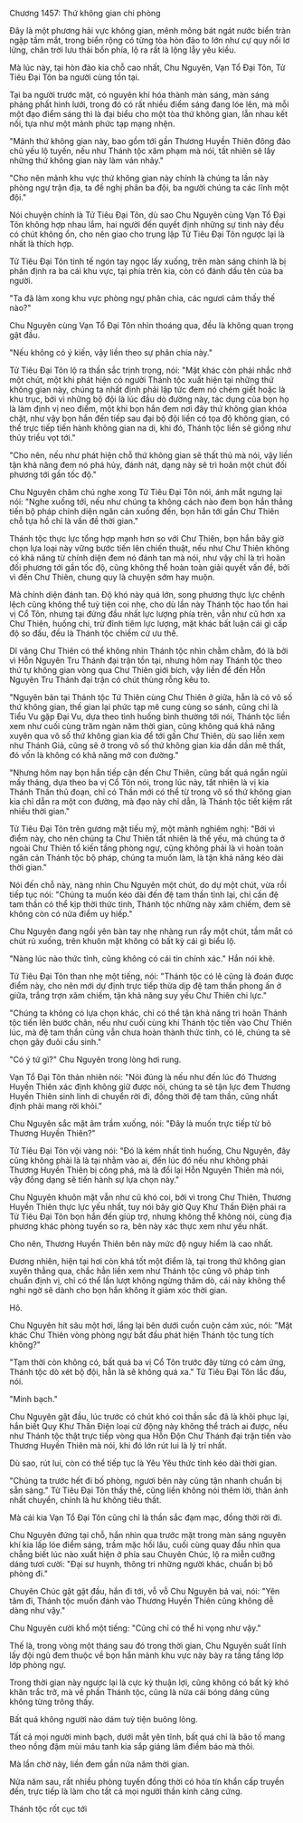 




Chương 1457: Thứ không gian chi phòng


Đây là một phương hải vực không gian, mênh mông bát ngát nước biển tràn ngập tầm mắt, trong biển rộng có từng tòa hòn đảo to lớn như cự quy nổi lơ lửng, chân trời lưu thải bốn phía, lộ ra rất là lộng lẫy yêu kiều.

Mà lúc này, tại hòn đảo kia chỗ cao nhất, Chu Nguyên, Vạn Tổ Đại Tôn, Tử Tiêu Đại Tôn ba người cùng tồn tại.

Tại ba người trước mặt, có nguyên khí hóa thành màn sáng, màn sáng phảng phất hình lưới, trong đó có rất nhiều điểm sáng đang lóe lên, mà mỗi một đạo điểm sáng thì là đại biểu cho một tòa thứ không gian, lẫn nhau kết nối, tựa như một mảnh phức tạp mạng nhện.

"Mảnh thứ không gian này, bao gồm tới gần Thương Huyền Thiên đông đảo chủ yếu lộ tuyến, nếu như Thánh tộc xâm phạm mà nói, tất nhiên sẽ lấy những thứ không gian này làm ván nhảy."

"Cho nên mảnh khu vực thứ không gian này chính là chúng ta lần này phòng ngự trận địa, ta đề nghị phân ba đội, ba người chúng ta các lĩnh một đội."

Nói chuyện chính là Tử Tiêu Đại Tôn, dù sao Chu Nguyên cùng Vạn Tổ Đại Tôn không hợp nhau lắm, hai người đến quyết định những sự tình này đều có chút không ổn, cho nên giao cho trung lập Tử Tiêu Đại Tôn ngược lại là nhất là thích hợp.

Tử Tiêu Đại Tôn tinh tế ngón tay ngọc lấy xuống, trên màn sáng chính là bị phân định ra ba cái khu vực, tại phía trên kia, còn có đánh dấu tên của ba người.

"Ta đã làm xong khu vực phòng ngự phân chia, các ngươi cảm thấy thế nào?"

Chu Nguyên cùng Vạn Tổ Đại Tôn nhìn thoáng qua, đều là không quan trọng gật đầu.

"Nếu không có ý kiến, vậy liền theo sự phân chia này."

Tử Tiêu Đại Tôn lộ ra thần sắc trịnh trọng, nói: "Mặt khác còn phải nhắc nhở một chút, một khi phát hiện có người Thánh tộc xuất hiện tại những thứ không gian này, chúng ta nhất định phải lập tức đem nó chém giết hoặc là khu trục, bởi vì những bộ đội là lúc đầu dò đường này, tác dụng của bọn họ là làm định vị neo điểm, một khi bọn hắn đem nơi đây thứ không gian khóa chặt, như vậy bọn hắn đến tiếp sau đại bộ đội liền có tọa độ không gian, có thể trực tiếp tiến hành không gian na di, khi đó, Thánh tộc liền sẽ giống như thủy triều vọt tới."

"Cho nên, nếu như phát hiện chỗ thứ không gian sẽ thất thủ mà nói, vậy liền tận khả năng đem nó phá hủy, đánh nát, dạng này sẽ trì hoãn một chút đối phương tới gần tốc độ."

Chu Nguyên chăm chú nghe xong Tử Tiêu Đại Tôn nói, ánh mắt ngưng lại nói: "Nghe xuống tới, nếu như chúng ta không cách nào đem bọn hắn thẳng tiến bộ pháp chính diện ngăn cản xuống đến, bọn hắn tới gần Chư Thiên chỗ tựa hồ chỉ là vấn đề thời gian."

Thánh tộc thực lực tổng hợp mạnh hơn so với Chư Thiên, bọn hắn bây giờ chọn lựa loại này vững bước tiến lên chiến thuật, nếu như Chư Thiên không có khả năng từ chính diện đem nó đánh tan mà nói, như vậy chỉ là trì hoãn đối phương tới gần tốc độ, cũng không thể hoàn toàn giải quyết vấn đề, bởi vì đến Chư Thiên, chung quy là chuyện sớm hay muộn.

Mà chính diện đánh tan. Độ khó này quá lớn, song phương thực lực chênh lệch cũng không thể tuỳ tiện coi nhẹ, cho dù lần này Thánh tộc hao tổn hai vị Cổ Tôn, nhưng tại đứng đầu nhất lực lượng phía trên, vẫn như cũ hơn xa Chư Thiên, huống chi, trừ đỉnh tiêm lực lượng, mặt khác bất luận cái gì cấp độ so đấu, đều là Thánh tộc chiếm cứ ưu thế.

Dĩ vãng Chư Thiên có thể không nhìn Thánh tộc nhìn chằm chằm, đó là bởi vì Hỗn Nguyên Tru Thánh đại trận tồn tại, nhưng hôm nay Thánh tộc theo thứ tự không gian vòng qua Chư Thiên giới bích, vậy liền để đến Hỗn Nguyên Tru Thánh đại trận có chút thùng rỗng kêu to.

"Nguyên bản tại Thánh tộc Tứ Thiên cùng Chư Thiên ở giữa, hẳn là có vô số thứ không gian, thế gian lại phức tạp mê cung cùng so sánh, cũng chỉ là Tiểu Vu gặp Đại Vu, dựa theo tình huống bình thường tới nói, Thánh tộc liền xem như cuối cùng trăm ngàn năm thời gian, cũng không quá khả năng xuyên qua vô số thứ không gian kia để tới gần Chư Thiên, dù sao liền xem như Thánh Giả, cũng sẽ ở trong vô số thứ không gian kia dần dần mê thất, đó vốn là không có khả năng mở con đường."

"Nhưng hôm nay bọn hắn tiếp cận đến Chư Thiên, cũng bất quá ngắn ngủi mấy tháng, dựa theo ba vị Cổ Tôn nói, trong lúc này, tất nhiên là vị kia Thánh Thần thủ đoạn, chỉ có Thần mới có thể từ trong vô số thứ không gian kia chỉ dẫn ra một con đường, mà đạo này chỉ dẫn, là Thánh tộc tiết kiệm rất nhiều thời gian."

Tử Tiêu Đại Tôn trên gương mặt tiếu mỹ, một mảnh nghiêm nghị: "Bởi vì điểm này, cho nên chúng ta Chư Thiên tất nhiên là thế yếu, mà chúng ta ở ngoài Chư Thiên tổ kiến tầng phòng ngự, cũng không phải là vì hoàn toàn ngăn cản Thánh tộc bộ pháp, chúng ta muốn làm, là tận khả năng kéo dài thời gian."

Nói đến chỗ này, nàng nhìn Chu Nguyên một chút, do dự một chút, vừa rồi tiếp tục nói: "Chúng ta muốn kéo dài đến đệ tam thần tỉnh lại, chỉ cần đệ tam thần có thể kịp thời thức tỉnh, Thánh tộc những này xâm chiếm, đem sẽ không còn có nửa điểm uy hiếp."

Chu Nguyên đang ngồi yên bàn tay nhẹ nhàng run rẩy một chút, tầm mắt có chút rủ xuống, trên khuôn mặt không có bất kỳ cái gì biểu lộ.

"Nàng lúc nào thức tỉnh, cũng không có cái tin chính xác." Hắn nói khẽ.

Tử Tiêu Đại Tôn than nhẹ một tiếng, nói: "Thánh tộc có lẽ cũng là đoán được điểm này, cho nên mới dự định trực tiếp thừa dịp đệ tam thần phong ấn ở giữa, trắng trợn xâm chiếm, tận khả năng suy yếu Chư Thiên chi lực."

"Chúng ta không có lựa chọn khác, chỉ có thể tận khả năng trì hoãn Thánh tộc tiến lên bước chân, nếu như cuối cùng khi Thánh tộc tiến vào Chư Thiên lúc, mà đệ tam thần cũng vẫn chưa hoàn thành thức tỉnh, có lẽ, chúng ta sẽ chọn gãy đuôi cầu sinh."

"Có ý tứ gì?" Chu Nguyên trong lòng hơi rung.

Vạn Tổ Đại Tôn thản nhiên nói: "Nói đúng là nếu như đến lúc đó Thương Huyền Thiên xác định không giữ được nói, chúng ta sẽ tận lực đem Thương Huyền Thiên sinh linh di chuyển rời đi, đồng thời đệ tam thần, cũng nhất định phải mang rời khỏi."

Chu Nguyên sắc mặt âm trầm xuống, nói: "Đây là muốn trực tiếp từ bỏ Thương Huyền Thiên?"

Tử Tiêu Đại Tôn vội vàng nói: "Đó là kém nhất tình huống, Chu Nguyên, đây cũng không phải là là tại nhằm vào ai, đến lúc đó nếu như không phải Thương Huyền Thiên bị công phá, mà là đổi lại Hỗn Nguyên Thiên mà nói, vậy đồng dạng sẽ tiến hành sự lựa chọn này."

Chu Nguyên khuôn mặt vẫn như cũ khó coi, bởi vì trong Chư Thiên, Thương Huyền Thiên thực lực yếu nhất, tuy nói bây giờ Quy Khư Thần Điện phái ra Tử Tiêu Đại Tôn bọn hắn đến giúp trợ, nhưng không thể không nói, cùng địa phương khác phòng tuyến so ra, bên này xác thực xem như yếu nhất.

Cho nên, Thương Huyền Thiên bên này mức độ nguy hiểm là cao nhất.

Đương nhiên, hiện tại hơi còn khá tốt một điểm là, tại trong thứ không gian xuyên thẳng qua, chắc hẳn liền xem như Thánh tộc cũng vô pháp tinh chuẩn định vị, chỉ có thể lần lượt không ngừng thăm dò, cái này không thể nghi ngờ sẽ dành cho bọn hắn không ít giảm xóc thời gian.

Hô.

Chu Nguyên hít sâu một hơi, lắng lại bên dưới cuồn cuộn cảm xúc, nói: "Mặt khác Chư Thiên vòng phòng ngự bắt đầu phát hiện Thánh tộc tung tích không?"

"Tạm thời còn không có, bất quá ba vị Cổ Tôn trước đây từng có cảm ứng, Thánh tộc dò xét bộ đội, hẳn là sẽ không quá xa." Tử Tiêu Đại Tôn lắc đầu, nói.

"Minh bạch."

Chu Nguyên gật đầu, lúc trước có chút khó coi thần sắc đã là khôi phục lại, hắn biết Quy Khư Thần Điện loại cử động này không thể trách ai được, nếu như Thánh tộc thật trực tiếp vòng qua Hỗn Độn Chư Thánh đại trận tiến vào Thương Huyền Thiên mà nói, khi đó lớn rút lui là lý trí nhất.

Dù sao, rút lui, còn có thể tiếp tục là Yêu Yêu thức tỉnh kéo dài thời gian.

"Chúng ta trước hết đi bố phòng, ngươi bên này cũng tận nhanh chuẩn bị sẵn sàng." Tử Tiêu Đại Tôn thấy thế, cũng liền không nói thêm lời, thân ảnh nhất chuyển, chính là hư không tiêu thất.

Mà cái kia Vạn Tổ Đại Tôn cũng chỉ là thần sắc đạm mạc, đồng thời rời đi.

Chu Nguyên đứng tại chỗ, hắn nhìn qua trước mặt trong màn sáng nguyên khí kia lấp lóe điểm sáng, trầm mặc hồi lâu, cuối cùng quay đầu nhìn qua chẳng biết lúc nào xuất hiện ở phía sau Chuyên Chúc, lộ ra miễn cưỡng dáng tươi cười: "Đại sư huynh, thông tri những người khác, chuẩn bị bố phòng đi."

Chuyên Chúc gật gật đầu, hắn đi tới, vỗ vỗ Chu Nguyên bả vai, nói: "Yên tâm đi, Thánh tộc muốn đánh vào Thương Huyền Thiên cũng không dễ dàng như vậy."

Chu Nguyên cười khổ một tiếng: "Cũng chỉ có thể hi vọng như vậy."

Thế là, trong vòng một tháng sau đó trong thời gian, Chu Nguyên suất lĩnh lấy đội ngũ đem thuộc về bọn hắn mảnh khu vực này bày ra tầng tầng lớp lớp phòng ngự.

Trong thời gian này ngược lại là cực kỳ thuận lợi, cũng không có bất kỳ khó khăn trắc trở, mà về phần Thánh tộc, cũng là nửa cái bóng dáng cũng không từng trông thấy.

Bất quá không người nào dám tuỳ tiện buông lỏng.

Tất cả mọi người minh bạch, dưới mắt yên tĩnh, bất quá chỉ là bão tố mang theo nồng đậm mùi máu tanh kia sắp giáng lâm điềm báo mà thôi.

Mà lần chờ này, liền đem gần nửa năm thời gian.

Nửa năm sau, rất nhiều phòng tuyến đồng thời có hỏa tín khẩn cấp truyền đến, trực tiếp là làm cho tất cả mọi người thần kinh căng cứng.

Thánh tộc rốt cục tới




